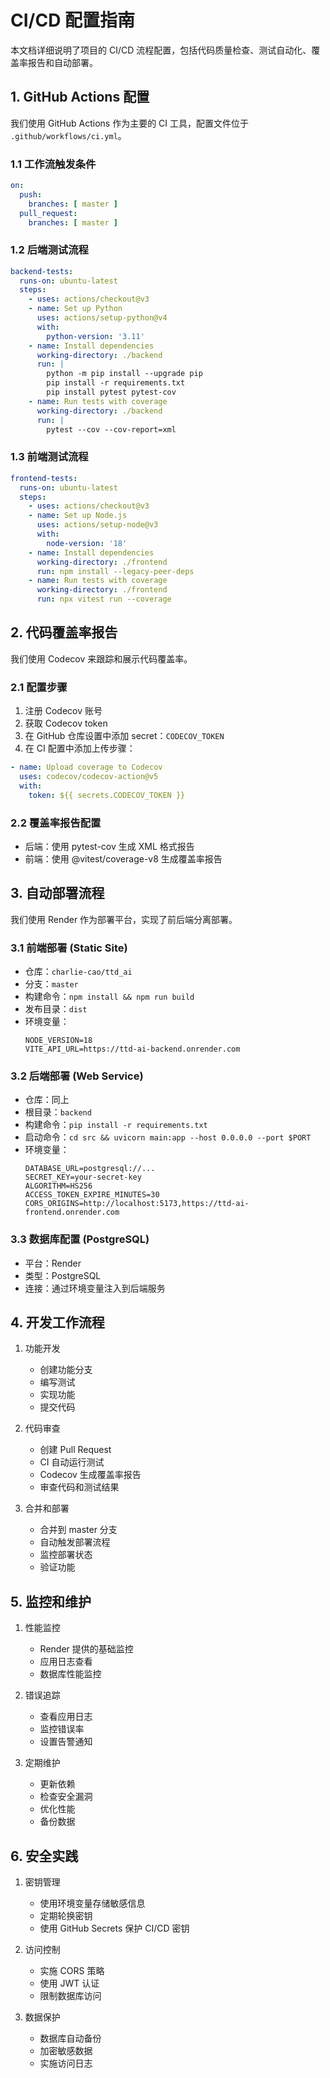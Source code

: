 # CI/CD 配置指南

本文档详细说明了项目的 CI/CD 流程配置，包括代码质量检查、测试自动化、覆盖率报告和自动部署。

## 1. GitHub Actions 配置

我们使用 GitHub Actions 作为主要的 CI 工具，配置文件位于 `.github/workflows/ci.yml`。

### 1.1 工作流触发条件
```yaml
on:
  push:
    branches: [ master ]
  pull_request:
    branches: [ master ]
```

### 1.2 后端测试流程
```yaml
backend-tests:
  runs-on: ubuntu-latest
  steps:
    - uses: actions/checkout@v3
    - name: Set up Python
      uses: actions/setup-python@v4
      with:
        python-version: '3.11'
    - name: Install dependencies
      working-directory: ./backend
      run: |
        python -m pip install --upgrade pip
        pip install -r requirements.txt
        pip install pytest pytest-cov
    - name: Run tests with coverage
      working-directory: ./backend
      run: |
        pytest --cov --cov-report=xml
```

### 1.3 前端测试流程
```yaml
frontend-tests:
  runs-on: ubuntu-latest
  steps:
    - uses: actions/checkout@v3
    - name: Set up Node.js
      uses: actions/setup-node@v3
      with:
        node-version: '18'
    - name: Install dependencies
      working-directory: ./frontend
      run: npm install --legacy-peer-deps
    - name: Run tests with coverage
      working-directory: ./frontend
      run: npx vitest run --coverage
```

## 2. 代码覆盖率报告

我们使用 Codecov 来跟踪和展示代码覆盖率。

### 2.1 配置步骤
1. 注册 Codecov 账号
2. 获取 Codecov token
3. 在 GitHub 仓库设置中添加 secret：`CODECOV_TOKEN`
4. 在 CI 配置中添加上传步骤：
```yaml
- name: Upload coverage to Codecov
  uses: codecov/codecov-action@v5
  with:
    token: ${{ secrets.CODECOV_TOKEN }}
```

### 2.2 覆盖率报告配置
- 后端：使用 pytest-cov 生成 XML 格式报告
- 前端：使用 @vitest/coverage-v8 生成覆盖率报告

## 3. 自动部署流程

我们使用 Render 作为部署平台，实现了前后端分离部署。

### 3.1 前端部署 (Static Site)
- 仓库：`charlie-cao/ttd_ai`
- 分支：`master`
- 构建命令：`npm install && npm run build`
- 发布目录：`dist`
- 环境变量：
  ```
  NODE_VERSION=18
  VITE_API_URL=https://ttd-ai-backend.onrender.com
  ```

### 3.2 后端部署 (Web Service)
- 仓库：同上
- 根目录：`backend`
- 构建命令：`pip install -r requirements.txt`
- 启动命令：`cd src && uvicorn main:app --host 0.0.0.0 --port $PORT`
- 环境变量：
  ```
  DATABASE_URL=postgresql://...
  SECRET_KEY=your-secret-key
  ALGORITHM=HS256
  ACCESS_TOKEN_EXPIRE_MINUTES=30
  CORS_ORIGINS=http://localhost:5173,https://ttd-ai-frontend.onrender.com
  ```

### 3.3 数据库配置 (PostgreSQL)
- 平台：Render
- 类型：PostgreSQL
- 连接：通过环境变量注入到后端服务

## 4. 开发工作流程

1. 功能开发
   - 创建功能分支
   - 编写测试
   - 实现功能
   - 提交代码

2. 代码审查
   - 创建 Pull Request
   - CI 自动运行测试
   - Codecov 生成覆盖率报告
   - 审查代码和测试结果

3. 合并和部署
   - 合并到 master 分支
   - 自动触发部署流程
   - 监控部署状态
   - 验证功能

## 5. 监控和维护

1. 性能监控
   - Render 提供的基础监控
   - 应用日志查看
   - 数据库性能监控

2. 错误追踪
   - 查看应用日志
   - 监控错误率
   - 设置告警通知

3. 定期维护
   - 更新依赖
   - 检查安全漏洞
   - 优化性能
   - 备份数据

## 6. 安全实践

1. 密钥管理
   - 使用环境变量存储敏感信息
   - 定期轮换密钥
   - 使用 GitHub Secrets 保护 CI/CD 密钥

2. 访问控制
   - 实施 CORS 策略
   - 使用 JWT 认证
   - 限制数据库访问

3. 数据保护
   - 数据库自动备份
   - 加密敏感数据
   - 实施访问日志 